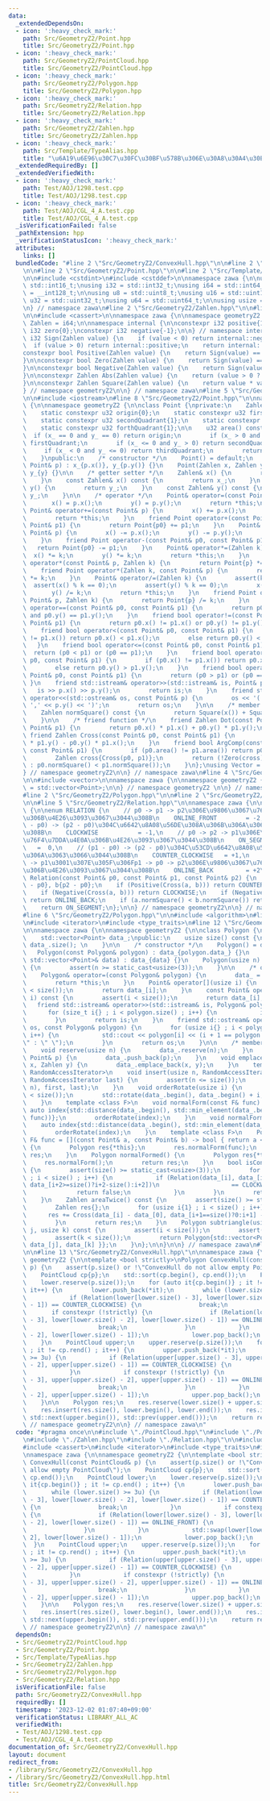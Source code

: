 ```yaml
---
data:
  _extendedDependsOn:
  - icon: ':heavy_check_mark:'
    path: Src/GeometryZ2/Point.hpp
    title: Src/GeometryZ2/Point.hpp
  - icon: ':heavy_check_mark:'
    path: Src/GeometryZ2/PointCloud.hpp
    title: Src/GeometryZ2/PointCloud.hpp
  - icon: ':heavy_check_mark:'
    path: Src/GeometryZ2/Polygon.hpp
    title: Src/GeometryZ2/Polygon.hpp
  - icon: ':heavy_check_mark:'
    path: Src/GeometryZ2/Relation.hpp
    title: Src/GeometryZ2/Relation.hpp
  - icon: ':heavy_check_mark:'
    path: Src/GeometryZ2/Zahlen.hpp
    title: Src/GeometryZ2/Zahlen.hpp
  - icon: ':heavy_check_mark:'
    path: Src/Template/TypeAlias.hpp
    title: "\u6A19\u6E96\u30C7\u30FC\u30BF\u578B\u306E\u30A8\u30A4\u30EA\u30A2\u30B9"
  _extendedRequiredBy: []
  _extendedVerifiedWith:
  - icon: ':heavy_check_mark:'
    path: Test/AOJ/1298.test.cpp
    title: Test/AOJ/1298.test.cpp
  - icon: ':heavy_check_mark:'
    path: Test/AOJ/CGL_4_A.test.cpp
    title: Test/AOJ/CGL_4_A.test.cpp
  _isVerificationFailed: false
  _pathExtension: hpp
  _verificationStatusIcon: ':heavy_check_mark:'
  attributes:
    links: []
  bundledCode: "#line 2 \"Src/GeometryZ2/ConvexHull.hpp\"\n\n#line 2 \"Src/GeometryZ2/PointCloud.hpp\"\
    \n\n#line 2 \"Src/GeometryZ2/Point.hpp\"\n\n#line 2 \"Src/Template/TypeAlias.hpp\"\
    \n\n#include <cstdint>\n#include <cstddef>\n\nnamespace zawa {\n\nusing i16 =\
    \ std::int16_t;\nusing i32 = std::int32_t;\nusing i64 = std::int64_t;\nusing i128\
    \ = __int128_t;\n\nusing u8 = std::uint8_t;\nusing u16 = std::uint16_t;\nusing\
    \ u32 = std::uint32_t;\nusing u64 = std::uint64_t;\n\nusing usize = std::size_t;\n\
    \n} // namespace zawa\n#line 2 \"Src/GeometryZ2/Zahlen.hpp\"\n\n#line 4 \"Src/GeometryZ2/Zahlen.hpp\"\
    \n\n#include <cassert>\n\nnamespace zawa {\n\nnamespace geometryZ2 {\n\nusing\
    \ Zahlen = i64;\n\nnamespace internal {\n\nconstexpr i32 positive{1};\nconstexpr\
    \ i32 zero{0};\nconstexpr i32 negative{-1};\n\n} // namespace internal\n\nconstexpr\
    \ i32 Sign(Zahlen value) {\n    if (value < 0) return internal::negative;\n  \
    \  if (value > 0) return internal::positive;\n    return internal::zero;\n}\n\n\
    constexpr bool Positive(Zahlen value) {\n    return Sign(value) == internal::positive;\n\
    }\n\nconstexpr bool Zero(Zahlen value) {\n    return Sign(value) == internal::zero;\n\
    }\n\nconstexpr bool Negative(Zahlen value) {\n    return Sign(value) == internal::negative;\n\
    }\n\nconstexpr Zahlen Abs(Zahlen value) {\n    return (value > 0 ? value : -value);\n\
    }\n\nconstexpr Zahlen Square(Zahlen value) {\n    return value * value;\n}\n\n\
    } // namespace geometryZ2\n\n} // namespace zawa\n#line 5 \"Src/GeometryZ2/Point.hpp\"\
    \n\n#include <iostream>\n#line 8 \"Src/GeometryZ2/Point.hpp\"\n\nnamespace zawa\
    \ {\n\nnamespace geometryZ2 {\n\nclass Point {\nprivate:\n    Zahlen x_{}, y_{};\n\
    \    static constexpr u32 origin{0};\n    static constexpr u32 firstQuadrant{1};\n\
    \    static constexpr u32 secondQuadrant{1};\n    static constexpr u32 thirdQuadrant{1};\n\
    \    static constexpr u32 forthQuadrant{1};\n\n    u32 area() const {\n      \
    \  if (x_ == 0 and y_ == 0) return origin;\n        if (x_ > 0 and y_ >= 0) return\
    \ firstQuadrant;\n        if (x_ <= 0 and y_ > 0) return secondQuadrant;\n   \
    \     if (x_ < 0 and y_ <= 0) return thirdQuadrant;\n        return forthQuadrant;\n\
    \    }\npublic:\n    /* constructor */\n    Point() = default;\n    Point(const\
    \ Point& p) : x_{p.x()}, y_{p.y()} {}\n    Point(Zahlen x, Zahlen y) : x_{x},\
    \ y_{y} {}\n\n    /* getter setter */\n    Zahlen& x() {\n        return x_;\n\
    \    }\n    const Zahlen& x() const {\n        return x_;\n    }\n    Zahlen&\
    \ y() {\n        return y_;\n    }\n    const Zahlen& y() const {\n        return\
    \ y_;\n    }\n\n    /* operator */\n    Point& operator=(const Point& p) {\n \
    \       x() = p.x();\n        y() = p.y();\n        return *this;\n    }\n   \
    \ Point& operator+=(const Point& p) {\n        x() += p.x();\n        y() += p.y();\n\
    \        return *this;\n    }\n    friend Point operator+(const Point& p0, const\
    \ Point& p1) {\n        return Point{p0} += p1;\n    }\n    Point& operator-=(const\
    \ Point& p) {\n        x() -= p.x();\n        y() -= p.y();\n        return *this;\n\
    \    }\n    friend Point operator-(const Point& p0, const Point& p1) {\n     \
    \   return Point{p0} -= p1;\n    }\n    Point& operator*=(Zahlen k) {\n      \
    \  x() *= k;\n        y() *= k;\n        return *this;\n    }\n    friend Point\
    \ operator*(const Point& p, Zahlen k) {\n        return Point{p} *= k;\n    }\n\
    \    friend Point operator*(Zahlen k, const Point& p) {\n        return Point{p}\
    \ *= k;\n    }\n    Point& operator/=(Zahlen k) {\n        assert(k);\n      \
    \  assert(x() % k == 0);\n        assert(y() % k == 0);\n        x() /= k;\n \
    \       y() /= k;\n        return *this;\n    }\n    friend Point operator/(const\
    \ Point& p, Zahlen k) {\n        return Point{p} /= k;\n    }\n    friend bool\
    \ operator==(const Point& p0, const Point& p1) {\n        return p0.x() == p1.x()\
    \ and p0.y() == p1.y();\n    }\n    friend bool operator!=(const Point& p0, const\
    \ Point& p1) {\n        return p0.x() != p1.x() or p0.y() != p1.y();\n    }\n\
    \    friend bool operator<(const Point& p0, const Point& p1) {\n        if (p0.x()\
    \ != p1.x()) return p0.x() < p1.x();\n        else return p0.y() < p1.y();\n \
    \   }\n    friend bool operator<=(const Point& p0, const Point& p1) {\n      \
    \  return (p0 < p1) or (p0 == p1);\n    }\n    friend bool operator>(const Point&\
    \ p0, const Point& p1) {\n        if (p0.x() != p1.x()) return p0.x() > p1.x();\n\
    \        else return p0.y() > p1.y();\n    }\n    friend bool operator>=(const\
    \ Point& p0, const Point& p1) {\n        return (p0 > p1) or (p0 == p1);\n   \
    \ }\n    friend std::istream& operator>>(std::istream& is, Point& p) {\n     \
    \   is >> p.x() >> p.y();\n        return is;\n    }\n    friend std::ostream&\
    \ operator<<(std::ostream& os, const Point& p) {\n        os << '(' << p.x() <<\
    \ ',' << p.y() << ')';\n        return os;\n    }\n\n    /* member function */\n\
    \    Zahlen normSquare() const {\n        return Square(x()) + Square(y());\n\
    \    }\n\n    /* friend function */\n    friend Zahlen Dot(const Point& p0, const\
    \ Point& p1) {\n        return p0.x() * p1.x() + p0.y() * p1.y();\n    }\n   \
    \ friend Zahlen Cross(const Point& p0, const Point& p1) {\n        return p0.x()\
    \ * p1.y() - p0.y() * p1.x();\n    }\n    friend bool ArgComp(const Point& p0,\
    \ const Point& p1) {\n        if (p0.area() != p1.area()) return p0.area() < p1.area();\n\
    \        Zahlen cross{Cross(p0, p1)};\n        return (!Zero(cross) ? Positive(cross)\
    \ : p0.normSquare() < p1.normSquare());\n    }\n};\nusing Vector = Point;\n\n\
    } // namespace geometryZ2\n\n} // namespace zawa\n#line 4 \"Src/GeometryZ2/PointCloud.hpp\"\
    \n\n#include <vector>\n\nnamespace zawa {\n\nnamespace geometryZ2 {\n\nusing PointCloud\
    \ = std::vector<Point>;\n\n} // namespace geometryZ2 \n\n} // namespace zawa\n\
    #line 2 \"Src/GeometryZ2/Polygon.hpp\"\n\n#line 2 \"Src/GeometryZ2/Relation.hpp\"\
    \n\n#line 5 \"Src/GeometryZ2/Relation.hpp\"\n\nnamespace zawa {\n\nnamespace geometryZ2\
    \ {\n\nenum RELATION {\n    // p0 -> p1 -> p2\u306E\u9806\u3067\u76F4\u7DDA\u4E0A\
    \u306B\u4E26\u3093\u3067\u3044\u308B\n    ONLINE_FRONT        = -2,\n    // (p1\
    \ - p0) -> (p2 - p0)\u304C\u6642\u8A08\u56DE\u308A\u306B\u306A\u3063\u3066\u3044\
    \u308B\n    CLOCKWISE           = -1,\n    // p0 -> p2 -> p1\u306E\u9806\u3067\
    \u76F4\u7DDA\u4E0A\u306B\u4E26\u3093\u3067\u3044\u308B\n    ON_SEGMENT       \
    \   =  0,\n    // (p1 - p0) -> (p2 - p0)\u304C\u53CD\u6642\u8A08\u56DE\u308A\u306B\
    \u306A\u3063\u3066\u3044\u308B\n    COUNTER_CLOCKWISE   = +1,\n    // p2 -> p0\
    \ -> p1\u3001\u307E\u305F\u306Fp1 -> p0 -> p2\u306E\u9806\u3067\u76F4\u7DDA\u4E0A\
    \u306B\u4E26\u3093\u3067\u3044\u308B\n    ONLINE_BACK         = +2\n};\n\nRELATION\
    \ Relation(const Point& p0, const Point& p1, const Point& p2) {\n    Point a{p1\
    \ - p0}, b{p2 - p0};\n    if (Positive(Cross(a, b))) return COUNTER_CLOCKWISE;\n\
    \    if (Negative(Cross(a, b))) return CLOCKWISE;\n    if (Negative(Dot(a, b)))\
    \ return ONLINE_BACK;\n    if (a.normSquare() < b.normSquare()) return ONLINE_FRONT;\n\
    \    return ON_SEGMENT;\n};\n\n} // namespace geometryZ2\n\n} // namespace zawa\n\
    #line 6 \"Src/GeometryZ2/Polygon.hpp\"\n\n#include <algorithm>\n#line 9 \"Src/GeometryZ2/Polygon.hpp\"\
    \n#include <iterator>\n#include <type_traits>\n#line 12 \"Src/GeometryZ2/Polygon.hpp\"\
    \n\nnamespace zawa {\n\nnamespace geometryZ2 {\n\nclass Polygon {\nprivate:\n\
    \    std::vector<Point> data_;\npublic:\n    usize size() const {\n        return\
    \ data_.size(); \n    }\n\n    /* constructor */\n    Polygon() = default;\n \
    \   Polygon(const Polygon& polygon) : data_{polygon.data_} {}\n    Polygon(const\
    \ std::vector<Point>& data) : data_{data} {}\n    Polygon(usize n) : data_{n}\
    \ {\n        assert(n >= static_cast<usize>(3));\n    }\n\n    /* operator */\n\
    \    Polygon& operator=(const Polygon& polygon) {\n        data_ = polygon.data_;\n\
    \        return *this;\n    }\n    Point& operator[](usize i) {\n        assert(i\
    \ < size());\n        return data_[i];\n    }\n    const Point& operator[](usize\
    \ i) const {\n        assert(i < size());\n        return data_[i];\n    }\n \
    \   friend std::istream& operator>>(std::istream& is, Polygon& polygon) {\n  \
    \      for (size_t i{} ; i < polygon.size() ; i++) {\n            is >> polygon[i];\n\
    \        }\n        return is;\n    }\n    friend std::ostream& operator<<(std::ostream&\
    \ os, const Polygon& polygon) {\n        for (usize i{} ; i < polygon.size() ;\
    \ i++) {\n            std::cout << polygon[i] << (i + 1 == polygon.size() ? \"\
    \" : \" \");\n        }\n        return os;\n    }\n\n    /* member function */\n\
    \    void reserve(usize n) {\n        data_.reserve(n);\n    }\n    void pushBack(const\
    \ Point& p) {\n        data_.push_back(p);\n    }\n    void emplaceBack(Zahlen\
    \ x, Zahlen y) {\n        data_.emplace_back(x, y);\n    }\n    template <class\
    \ RandomAccessIterator>\n    void insert(usize n, RandomAccessIterator first,\
    \ RandomAccessIterator last) {\n        assert(n <= size());\n        data_.insert(std::next(data_.begin(),\
    \ n), first, last);\n    }\n    void orderRotate(usize i) {\n        assert(i\
    \ < size());\n        std::rotate(data_.begin(), data_.begin() + i, data_.end());\n\
    \    }\n    template <class F>\n    void normalForm(const F& func) {\n       \
    \ auto index{std::distance(data_.begin(), std::min_element(data_.begin(), data_.end(),\
    \ func))};\n        orderRotate(index);\n    }\n    void normalForm() {\n    \
    \    auto index{std::distance(data_.begin(), std::min_element(data_.begin(), data_.end()))};\n\
    \        orderRotate(index);\n    }\n    template <class F>\n    Polygon normalFormed(const\
    \ F& func = [](const Point& a, const Point& b) -> bool { return a < b; }) const\
    \ {\n        Polygon res{*this};\n        res.normalForm(func);\n        return\
    \ res;\n    }\n    Polygon normalFormed() {\n        Polygon res{*this};\n   \
    \     res.normalForm();\n        return res;\n    }\n    bool isConvex() const\
    \ {\n        assert(size() >= static_cast<usize>(3));\n        for (usize i{}\
    \ ; i < size() ; i++) {\n            if (Relation(data_[i], data_[i+1==size()?0:i+1],\
    \ data_[i+2>=size()?i+2-size():i+2])\n                    == CLOCKWISE) {\n  \
    \              return false;\n            }\n        }\n        return true;\n\
    \    }\n    Zahlen areaTwice() const {\n        assert(size() >= static_cast<usize>(3));\n\
    \        Zahlen res{};\n        for (usize i{1} ; i < size() ; i++) {\n      \
    \      res += Cross(data_[i] - data_[0], data_[i+1==size()?0:i+1] - data_[0]);\n\
    \        }\n        return res;\n    }\n    Polygon subtriangle(usize i, usize\
    \ j, usize k) const {\n        assert(i < size());\n        assert(j < size());\n\
    \        assert(k < size());\n        return Polygon{std::vector<Point>{ data_[i],\
    \ data_[j], data_[k] }};\n    }\n};\n\n}\n\n} // namespace zawa\n#line 7 \"Src/GeometryZ2/ConvexHull.hpp\"\
    \n\n#line 13 \"Src/GeometryZ2/ConvexHull.hpp\"\n\nnamespace zawa {\n\nnamespace\
    \ geometryZ2 {\n\ntemplate <bool strictly>\nPolygon ConvexHull(const PointCloud&\
    \ p) {\n    assert(p.size() or !\"ConvexHull do not allow empty PointCloud\");\n\
    \    PointCloud cp{p};\n    std::sort(cp.begin(), cp.end());\n    PointCloud lower;\n\
    \    lower.reserve(p.size());\n    for (auto it{cp.begin()} ; it != cp.end() ;\
    \ it++) {\n        lower.push_back(*it);\n        while (lower.size() >= 3u) {\n\
    \            if (Relation(lower[lower.size() - 3], lower[lower.size() - 2], lower[lower.size()\
    \ - 1]) == COUNTER_CLOCKWISE) {\n                break;\n            }\n     \
    \       if constexpr (!strictly) {\n                if (Relation(lower[lower.size()\
    \ - 3], lower[lower.size() - 2], lower[lower.size() - 1]) == ONLINE_FRONT) {\n\
    \                    break;\n                }\n            }\n            std::swap(lower[lower.size()\
    \ - 2], lower[lower.size() - 1]);\n            lower.pop_back();\n        }\n\
    \    }\n    PointCloud upper;\n    upper.reserve(p.size());\n    for (auto it{cp.rbegin()}\
    \ ; it != cp.rend() ; it++) {\n        upper.push_back(*it);\n        while (upper.size()\
    \ >= 3u) {\n            if (Relation(upper[upper.size() - 3], upper[upper.size()\
    \ - 2], upper[upper.size() - 1]) == COUNTER_CLOCKWISE) {\n                break;\n\
    \            }\n            if constexpr (!strictly) {\n                if (Relation(upper[upper.size()\
    \ - 3], upper[upper.size() - 2], upper[upper.size() - 1]) == ONLINE_FRONT) {\n\
    \                    break;\n                }\n            }\n            std::swap(upper[upper.size()\
    \ - 2], upper[upper.size() - 1]);\n            upper.pop_back();\n        }\n\
    \    }\n\n    Polygon res;\n    res.reserve(lower.size() + upper.size() - 2);\n\
    \    res.insert(res.size(), lower.begin(), lower.end());\n    res.insert(res.size(),\
    \ std::next(upper.begin()), std::prev(upper.end()));\n    return res;\n}\n\n}\
    \ // namespace geometryZ2\n\n} // namespace zawa\n"
  code: "#pragma once\n\n#include \"./PointCloud.hpp\"\n#include \"./Polygon.hpp\"\
    \n#include \"./Zahlen.hpp\"\n#include \"./Relation.hpp\"\n\n#include <algorithm>\n\
    #include <cassert>\n#include <iterator>\n#include <type_traits>\n#include <vector>\n\
    \nnamespace zawa {\n\nnamespace geometryZ2 {\n\ntemplate <bool strictly>\nPolygon\
    \ ConvexHull(const PointCloud& p) {\n    assert(p.size() or !\"ConvexHull do not\
    \ allow empty PointCloud\");\n    PointCloud cp{p};\n    std::sort(cp.begin(),\
    \ cp.end());\n    PointCloud lower;\n    lower.reserve(p.size());\n    for (auto\
    \ it{cp.begin()} ; it != cp.end() ; it++) {\n        lower.push_back(*it);\n \
    \       while (lower.size() >= 3u) {\n            if (Relation(lower[lower.size()\
    \ - 3], lower[lower.size() - 2], lower[lower.size() - 1]) == COUNTER_CLOCKWISE)\
    \ {\n                break;\n            }\n            if constexpr (!strictly)\
    \ {\n                if (Relation(lower[lower.size() - 3], lower[lower.size()\
    \ - 2], lower[lower.size() - 1]) == ONLINE_FRONT) {\n                    break;\n\
    \                }\n            }\n            std::swap(lower[lower.size() -\
    \ 2], lower[lower.size() - 1]);\n            lower.pop_back();\n        }\n  \
    \  }\n    PointCloud upper;\n    upper.reserve(p.size());\n    for (auto it{cp.rbegin()}\
    \ ; it != cp.rend() ; it++) {\n        upper.push_back(*it);\n        while (upper.size()\
    \ >= 3u) {\n            if (Relation(upper[upper.size() - 3], upper[upper.size()\
    \ - 2], upper[upper.size() - 1]) == COUNTER_CLOCKWISE) {\n                break;\n\
    \            }\n            if constexpr (!strictly) {\n                if (Relation(upper[upper.size()\
    \ - 3], upper[upper.size() - 2], upper[upper.size() - 1]) == ONLINE_FRONT) {\n\
    \                    break;\n                }\n            }\n            std::swap(upper[upper.size()\
    \ - 2], upper[upper.size() - 1]);\n            upper.pop_back();\n        }\n\
    \    }\n\n    Polygon res;\n    res.reserve(lower.size() + upper.size() - 2);\n\
    \    res.insert(res.size(), lower.begin(), lower.end());\n    res.insert(res.size(),\
    \ std::next(upper.begin()), std::prev(upper.end()));\n    return res;\n}\n\n}\
    \ // namespace geometryZ2\n\n} // namespace zawa\n"
  dependsOn:
  - Src/GeometryZ2/PointCloud.hpp
  - Src/GeometryZ2/Point.hpp
  - Src/Template/TypeAlias.hpp
  - Src/GeometryZ2/Zahlen.hpp
  - Src/GeometryZ2/Polygon.hpp
  - Src/GeometryZ2/Relation.hpp
  isVerificationFile: false
  path: Src/GeometryZ2/ConvexHull.hpp
  requiredBy: []
  timestamp: '2023-12-02 01:07:40+09:00'
  verificationStatus: LIBRARY_ALL_AC
  verifiedWith:
  - Test/AOJ/1298.test.cpp
  - Test/AOJ/CGL_4_A.test.cpp
documentation_of: Src/GeometryZ2/ConvexHull.hpp
layout: document
redirect_from:
- /library/Src/GeometryZ2/ConvexHull.hpp
- /library/Src/GeometryZ2/ConvexHull.hpp.html
title: Src/GeometryZ2/ConvexHull.hpp
---
```

